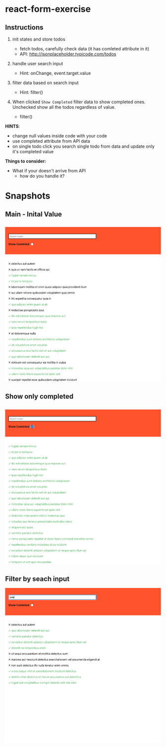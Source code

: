 # react-form-exercise

## Instructions

1. init states and store todos
    - fetch todos, carefully check data (it has comleted attribute in it)
    - API: http://jsonplaceholder.typicode.com/todos

2. handle user search input
    - Hint: onChange, event.target.value

3. filter data based on search input
    - Hint: filter()

4. When clicked `Show Completed` filter data to show completed ones. Unchecked show all the todos regardless of value.
    - filter()

**HINTS**:
- change null values inside code with your code
- use completed attribute from API data
- on single todo click you search single todo from data and update only it's completed value 

**Things to consider:**
- What if your doesn't arrive from API
    - how do you handle it?


# Snapshots

## Main - Inital Value

## ![main](./main.png)

## Show only completed

## ![completed](./completed.png)

## Filter by seach input

![search](./search.png)
